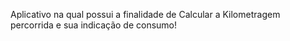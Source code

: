 Aplicativo na qual possui a finalidade de Calcular a Kilometragem percorrida e sua indicação de consumo!